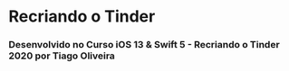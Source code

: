 # Recriando o Tinder

### Desenvolvido no Curso iOS 13 & Swift 5 - Recriando o Tinder 2020 por Tiago Oliveira

